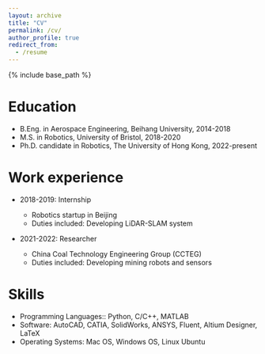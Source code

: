 ```yaml
---
layout: archive
title: "CV"
permalink: /cv/
author_profile: true
redirect_from:
  - /resume
---
```


{% include base_path %}

Education
======
* B.Eng. in Aerospace Engineering, Beihang University, 2014-2018
* M.S. in Robotics, University of Bristol, 2018-2020
* Ph.D. candidate in Robotics, The University of Hong Kong, 2022-present

Work experience
======
* 2018-2019: Internship
  * Robotics startup in Beijing
  * Duties included: Developing LiDAR-SLAM system

* 2021-2022: Researcher
  * China Coal Technology Engineering Group (CCTEG)
  * Duties included: Developing mining robots and sensors
  
Skills
======
* Programming Languages:: Python, C/C++, MATLAB
* Software: AutoCAD, CATIA, SolidWorks, ANSYS, Fluent, Altium Designer, LaTeX
* Operating Systems: Mac OS, Windows OS, Linux Ubuntu


